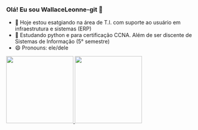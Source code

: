 ### Olá! Eu sou WallaceLeonne-git 👋

- 🔭 Hoje estou esatgiando na área de T.I. com suporte ao usuário em infraestrutura e sistemas (ERP) 
- 🌱 Estudando python e para certificação CCNA. Além de ser discente de Sistemas de Informação (5° semestre)
- 😄 Pronouns: ele/dele

<div>
  <a href="https://github.com/WallaceLeonne-git">
  <img height="180em" src="https://github-readme-stats.vercel.app/api?username=WallaceLeonne-git&show_icons=true&theme=dracula&include_all_commits=true&count_private=true"/>
  <img height="180em" src="https://github-readme-stats.vercel.app/api/top-langs/?username=WallaceLeonne-git&layout=compact&langs_count=7&theme=dracula"/>
</div>
